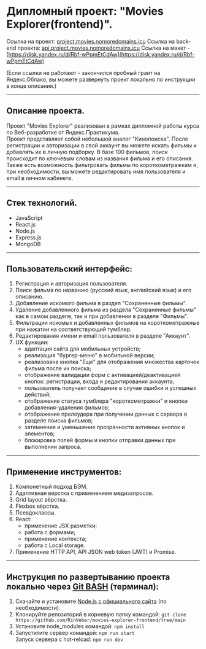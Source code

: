 
# Дипломный проект: "Movies Explorer(frontend)".
Ссылка на проект: [project.movies.nomoredomains.icu](project.movies.nomoredomains.icu)
Ссылка на back-end проекта: [api.project.movies.nomoredomains.icu](api.project.movies.nomoredomains.icu)
Сcылка на макет - [https://disk.yandex.ru/d/Rbf-wPpmEtCdAw](https://disk.yandex.ru/d/Rbf-wPpmEtCdAw)

(Если ссылки не работают - закончился пробный грант на Яндекс.Облако, вы можете развернуть проект локально по инструкции в конце описания.)

-----

## Описание проекта. 

Проект "Movies Explorer" реализован в рамках дипломной работы курса по Веб-разработке от Яндекс.Практикума.  
Проект представляет собой небольшой аналог "Кинопоиска". После регистрации и авторизации в свой аккаунт вы можете искать фильмы и добавлять их в личную подборку. В базе 100 фильмов, поиск происходит по ключевым словам из названия фильма и его описания. Также есть возможность фильтровать фильмы по короткометражкам и, при необходимости, вы можете редактировать имя пользователя и email в личном кабинете.

-----

## Стек технологий.

* JavaScript
* React.js
* Node.js
* Express.js
* MongoDB

-----

## Пользовательский интерфейс:
1. Регистрация и авторизация пользователя.
2. Поиск фильма по названию (русский язык, английский язык) и его описанию.
3. Добавление искомого фильма в раздел "Сохраненные фильмы".
4. Удаление добавленного фильма из раздела "Сохраненные фильмы" как в самом разделе, так и при добавлении в разделе "Фильмы".
5. Фильтрации искомых и добавленных фильмов на короткометражные при нажатии на соответствующий тумблер.
6. Редактирования имени и email пользователя в разделе "Аккаунт".
7. UX функции: 
    * адаптация сайта для мобильных устройств;
    * реализация "бургер-меню" в мобильной версии;
    * реализована кнопка "Еще" для отображения множества карточек фильма после их поиска;
    * отображение валидации форм с активацией/деактивацией кнопок: регистрации, входа и редактирования аккаунта;
    * пользователь получает сообщение в случае ошибки и успешных действий;
    * отображение статуса тумблера "короткометражки" и кнопки добавления-удаления фильмов;
    * отображение прелоудера при получении данных с сервера в разделе поиска фильмов;
    * затемнение и уменьшение прозрачности активных кнопок и элементов;
    * блокировка полей формы и кнопки отправки данных при выполнении запроса.

------

## Применение инструментов:
1. Компонетный подход БЭМ.
2. Адаптивная верстка с применением медизапросов.
3. Grid layout вёрстка.
4. Flexbox вёрстка.
5. Псевдоклассы.
6. React:
    * применение JSX разметки;
    * работа с формами;
    * применение контекста;
    * работа с Local storage.
7. Применение HTTP API, API JSON web token (JWT) и Promise.

-----

## Инструкция по развертыванию проекта локально через [Git BASH](https://gitforwindows.org/) (терминал):

1. Скачайте и установите [Node.js с официального сайта](https://nodejs.org/en/download/) (по необходимости).
2. Клонируйте репозиторий в корневую папку командой:
   `git clone https://github.com/RinVeber/movies-explorer-frontend/tree/main`
3. Установите node_modules командой:
   `npm install`
4. Запуститите сервер командой:
   `npm run start`  
   Запуск сервера с hot-reload:
   `npm run dev`

